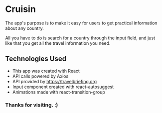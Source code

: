 # Cruisin


The app's purpose is to make it easy for users to get practical information about any country.

All you have to do is search for a country through the input field, and just like that you get all the travel information you need.


## Technologies Used
- This app was created with React
- API calls powered by Axios
- API provided by https://travelbriefing.org
- Input component created with react-autosuggest
- Animations made with react-transition-group



### Thanks for visiting. :)


